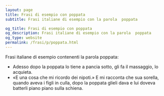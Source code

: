 ```yaml
---
layout: page
title: Frasi di esempio con poppata 
subtitle: Frasi italiane di esempio con la parola  poppata

og_title: Frasi di esempio con poppata 
og_description: Frasi italiane di esempio con la parola  poppata
og_type: website
permalink: /frasi/p/poppata.html
---
```


Frasi italiane di esempio contenenti la parola poppata:


- Adesso dopo la poppata lo tiene a pancia sotto, gli fa il massaggio, lo acquieta.
- «E una cosa che mi ricordo dei nipoti.» E mi racconta che sua sorella, quando aveva i figli in culla, dopo la poppata glieli dava e lui doveva batterli piano piano sulla schiena.
